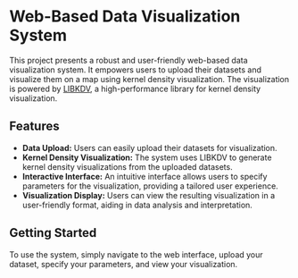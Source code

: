 # Web-Based Data Visualization System

This project presents a robust and user-friendly web-based data visualization system. It empowers users to upload their datasets and visualize them on a map using kernel density visualization. The visualization is powered by [LIBKDV](https://github.com/libkdv/libkdv), a high-performance library for kernel density visualization.

## Features

-   **Data Upload:** Users can easily upload their datasets for visualization.
-   **Kernel Density Visualization:** The system uses LIBKDV to generate kernel density visualizations from the uploaded datasets.
-   **Interactive Interface:** An intuitive interface allows users to specify parameters for the visualization, providing a tailored user experience.
-   **Visualization Display:** Users can view the resulting visualization in a user-friendly format, aiding in data analysis and interpretation.

## Getting Started

To use the system, simply navigate to the web interface, upload your dataset, specify your parameters, and view your visualization.
